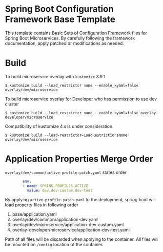# Spring Boot Configuration Framework Base Template

This template contains Basic Sets of Configuration Framework files for Spring Boot Microservices. By carefully following the framework documentation, apply patched or modifications as needed.

# Build

To build microservice overlay with `kustomize` 3.9.1

```
$ kustomize build --load_restrictor none --enable_kyaml=false overlay/dev/microservice
```

To build microservice overlay for Developer who has permission to use dev cluster

```
$ kustomize build --load_restrictor none --enable_kyaml=false overlay-developer/microservice
```

Compatibility of kustomize 4.x is under consideration.
```
$ kustomize build --load-restrictor=LoadRestrictionsNone overlay/dev/microservice
```

# Application Properties Merge Order

`overlay/dev/common/active-profile-patch.yaml` states order

```yaml
        env:
        - name: SPRING_PROFILES_ACTIVE
          value: dev,dev-custom,dev-test
```

By applying `active-profile-patch.yaml` to the deployment, spring boot will load property files in following order

1. base/application.yaml
2. overlay/dev/common/application-dev.yaml
3. overlay/dev/microservice/application-dev-custom.yaml
4. overlay-developer/microservice/application-dev-test.yaml

Path of all files will be discarded when applying to the container. All files will be mounted on `/config` location of the container. 
